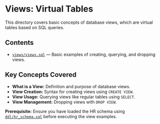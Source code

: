 # Views: Virtual Tables

This directory covers basic concepts of database views, which are virtual tables based on SQL queries.

## Contents

- [`views/views.sql`](views/views.sql) — Basic examples of creating, querying, and dropping views.

## Key Concepts Covered

- **What is a View:** Definition and purpose of database views.
- **View Creation:** Syntax for creating views using `CREATE VIEW`.
- **View Usage:** Querying views like regular tables using `SELECT`.
- **View Management:** Dropping views with `DROP VIEW`.

**Prerequisite:** Ensure you have loaded the HR schema using [`ddl/hr_schema.sql`](../ddl/hr_schema.sql) before executing the view examples.
